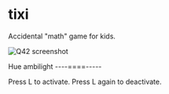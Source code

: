 tixi
====

Accidental "math" game for kids.

![Q42 screenshot](/Q42/MathDragon/raw/master/screenshot.png)

Hue ambilight
----====-----

Press L to activate.
Press L again to deactivate.
